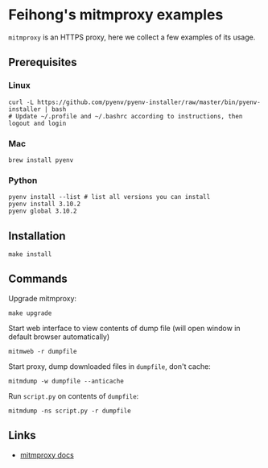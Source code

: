 # Feihong's mitmproxy examples

`mitmproxy` is an HTTPS proxy, here we collect a few examples of its usage.

## Prerequisites

### Linux

    curl -L https://github.com/pyenv/pyenv-installer/raw/master/bin/pyenv-installer | bash
    # Update ~/.profile and ~/.bashrc according to instructions, then logout and login

### Mac

    brew install pyenv

### Python

    pyenv install --list # list all versions you can install
    pyenv install 3.10.2
    pyenv global 3.10.2

## Installation

    make install

## Commands

Upgrade mitmproxy:

    make upgrade

Start web interface to view contents of dump file (will open window in default browser automatically)

    mitmweb -r dumpfile

Start proxy, dump downloaded files in `dumpfile`, don't cache:

    mitmdump -w dumpfile --anticache

Run `script.py` on contents of `dumpfile`:

    mitmdump -ns script.py -r dumpfile

## Links

- [mitmproxy docs](https://docs.mitmproxy.org/stable/)
